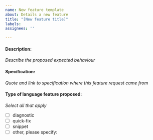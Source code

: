 ```yaml
---
name: New feature template
about: Details a new feature
title: "[New feature title]"
labels: 
assignees: ''

---
```

#### Description:
_Describe the proposed expected behaviour_

#### Specification:
_Quote and link to specification where this feature request came from_

#### Type of language feature proposed:
_Select all that apply_
- [ ] diagnostic
- [ ] quick-fix
- [ ] snippet
- [ ] other, please specify: 
